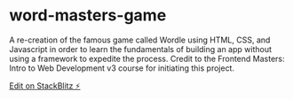 # word-masters-game
A re-creation of the famous game called Wordle using HTML, CSS, and Javascript in order to learn the fundamentals of building an app without using a framework to expedite the process. Credit to the Frontend Masters: Intro to Web Development v3 course for initiating this project. 



[Edit on StackBlitz ⚡️](https://stackblitz.com/edit/web-platform-8ebx4d)
